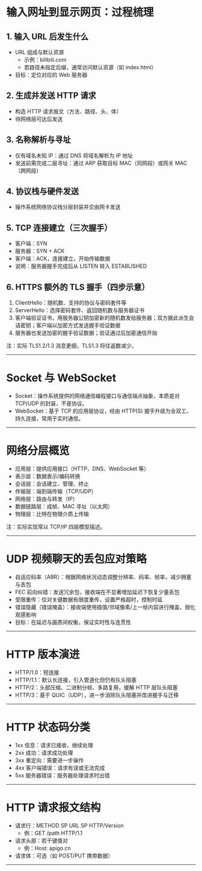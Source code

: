 # 输入网址到显示网页：过程梳理

## 1. 输入 URL 后发生什么
- URL 组成与默认资源
  - 示例：bilibili.com
  - 若路径未指定后缀，通常访问默认资源（如 index.html）
- 目标：定位对应的 Web 服务器

## 2. 生成并发送 HTTP 请求
- 构造 HTTP 请求报文（方法、路径、头、体）
- 待网络层可达后发送

## 3. 名称解析与寻址
- 仅有域名未知 IP：通过 DNS 将域名解析为 IP 地址
- 发送前需完成二层寻址：通过 ARP 获取目标 MAC（同网段）或网关 MAC（跨网段）

## 4. 协议栈与硬件发送
- 操作系统网络协议栈分层封装并交由网卡发送

## 5. TCP 连接建立（三次握手）
- 客户端：SYN
- 服务器：SYN + ACK
- 客户端：ACK，连接建立，开始传输数据
- 说明：服务器握手完成后从 LISTEN 转入 ESTABLISHED

## 6. HTTPS 额外的 TLS 握手（四步示意）
1) ClientHello：随机数、支持的协议与密码套件等
2) ServerHello：选择密码套件、返回随机数与服务器证书
3) 客户端验证证书，用服务器公钥加密新的随机数发给服务器；双方据此派生会话密钥；客户端以加密方式发送握手验证数据
4) 服务器也发送加密的握手验证数据；验证通过后加密通信开始

注：实际 TLS1.2/1.3 消息更细，TLS1.3 将往返数减少。

---

# Socket 与 WebSocket

- Socket：操作系统提供的网络通信编程接口与通信端点抽象，本质是对 TCP/UDP 的封装，不是协议。
- WebSocket：基于 TCP 的应用层协议，经由 HTTP(S) 握手升级为全双工、持久连接，常用于实时通信。

---

# 网络分层概览

- 应用层：提供应用接口（HTTP、DNS、WebSocket 等）
- 表示层：数据表示/编码转换
- 会话层：会话建立、管理、终止
- 传输层：端到端传输（TCP/UDP）
- 网络层：路由与转发（IP）
- 数据链路层：成帧、MAC 寻址（以太网）
- 物理层：比特在物理介质上传输

注：实际实现常以 TCP/IP 四层模型描述。

---

# UDP 视频聊天的丢包应对策略

- 自适应码率（ABR）：根据网络状况动态调整分辨率、码率、帧率，减少拥塞与丢包
- FEC 前向纠错：发送冗余包，接收端在不显著增加延迟下恢复少量丢包
- 受限重传：仅对关键数据有限度重传，设置严格超时，控制时延
- 错误隐藏（错误掩盖）：接收端使用插值/邻域像素/上一帧内容进行掩盖，弱化观感影响
- 目标：在延迟与画质间权衡，保证实时性与连贯性

---

# HTTP 版本演进

- HTTP/1.0：短连接
- HTTP/1.1：默认长连接，引入管道化但仍有队头阻塞
- HTTP/2：头部压缩、二进制分帧、多路复用，缓解 HTTP 层队头阻塞
- HTTP/3：基于 QUIC（UDP），进一步消除队头阻塞并改进握手与迁移

---

# HTTP 状态码分类

- 1xx 信息：请求已接收，继续处理
- 2xx 成功：请求成功处理
- 3xx 重定向：需要进一步操作
- 4xx 客户端错误：请求有误或无法完成
- 5xx 服务器错误：服务器处理请求时出错

---

# HTTP 请求报文结构

- 请求行：METHOD SP URL SP HTTP/Version
  - 例：GET /path HTTP/1.1
- 请求头部：若干键值对
  - 例：Host: apigo.cn
- 请求体：可选（如 POST/PUT 携带数据）

---